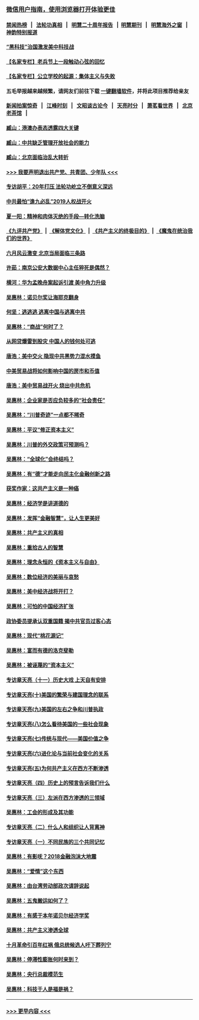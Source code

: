 ### [微信用户指南，使用浏览器打开体验更佳](https://github.com/gfw-breaker/banned-news1/blob/master/indexes/wechat-guide.md?t=0)
#### [禁闻热榜](热点新闻.md?t=0)  &nbsp;&nbsp;|&nbsp;&nbsp; [法轮功真相](https://github.com/gfw-breaker/truth/blob/master/README.md?t=0) &nbsp;&nbsp;|&nbsp;&nbsp; [明慧二十周年报告](https://github.com/gfw-breaker/mh-reports/blob/master/README.md?t=0) &nbsp;&nbsp;|&nbsp;&nbsp;[明慧期刊](https://github.com/gfw-breaker/mh-qikan) &nbsp;&nbsp;|&nbsp;&nbsp; [明慧海外之窗](https://github.com/gfw-breaker/mh-news/blob/master/README.md?t=0) &nbsp;&nbsp;|&nbsp;&nbsp; [神韵特别报道](https://github.com/gfw-breaker/mh-news/blob/master/shenyun.md?t=0)
#### [“黑科技”治国激发美中科技战](../pages/nsc423/n11638056.md?t=02071855) 
#### [【名家专栏】老兵节上一段触动心弦的回忆](../pages/nsc423/n11646016.md?t=02071855) 
#### [【名家专栏】公立学校的起源：集体主义与失败](../pages/nsc423/n11601833.md?t=02071855) 
#### 五毛举报越来越频繁，请网友们前往下载 [一键翻墙软件](https://github.com/gfw-breaker/ssr-accounts)，并将此项目推荐给亲友
#### [新闻拍案惊奇](https://github.com/gfw-breaker/banned-news1/blob/master/pages/link4.md) &nbsp;&nbsp;|&nbsp;&nbsp; [江峰时刻](https://github.com/gfw-breaker/banned-news1/blob/master/pages/link4.md) &nbsp;&nbsp;|&nbsp;&nbsp; [文昭谈古论今](https://github.com/gfw-breaker/banned-news1/blob/master/pages/link4.md) &nbsp;&nbsp;|&nbsp;&nbsp; [天亮时分](https://github.com/gfw-breaker/banned-news1/blob/master/pages/link4.md) &nbsp;&nbsp;|&nbsp;&nbsp; [萧茗看世界](https://github.com/gfw-breaker/banned-news1/blob/master/pages/link4.md) &nbsp;&nbsp;|&nbsp;&nbsp; [北京老茶馆](https://github.com/gfw-breaker/banned-news1/blob/master/pages/link4.md) &nbsp;&nbsp;|&nbsp;&nbsp; 
#### [臧山：港澳办表态透露四大关键](../pages/nsc423/n11421628.md?t=02071855) 
#### [臧山：中共缺乏管理开放社会的能力](../pages/nsc423/n11407457.md?t=02071855) 
#### [臧山：北京面临治乱大转折](../pages/nsc423/n11406895.md?t=02071855) 
#### [>>> 我要声明退出共产党、共青团、少年队 <<<](https://github.com/begood0513/goodnews/blob/master/quit/letter.md) 
#### [专访胡平：20年打压 法轮功屹立不倒意义深远](../pages/nsc423/n11398800.md?t=02071855) 
#### [中共最怕“逢九必乱”2019人权战开火](../pages/nsc423/n11385248.md?t=02071855) 
#### [夏一阳：精神和肉体灭绝的手段—转化洗脑](../pages/nsc423/n11368250.md?t=02071855) 
#### [《九评共产党》](https://github.com/begood0513/9ping.md/blob/master/README.md) &nbsp;|&nbsp; [《解体党文化》](../../../../jtdwh.md/blob/master/README.md)  &nbsp;|&nbsp; [《共产主义的终极目的》](../../../../gczydzjmd.md/blob/master/README.md) &nbsp;|&nbsp; [《魔鬼在统治我们的世界》](../../../../mgztzwmdsj.md/blob/master/README.md) 
#### [六月风云激变 北京当局面临三条路](../pages/nsc423/n11313668.md?t=02071855) 
#### [许茹：南京公安大数据中心主任猝死是偶然？](../pages/nsc423/n11064744.md?t=02071855) 
#### [横河：华为孟晚舟案起诉引渡 美中角力升级](../pages/nsc423/n11027230.md?t=02071855) 
#### [吴惠林：诺贝尔奖让海耶克翻身](../pages/nsc423/n10890049.md?t=02071855) 
#### [何坚：逃逃逃 逃离中国与逃离中共](../pages/nsc423/n10592891.md?t=02071855) 
#### [吴惠林：“商战”何时了？](../pages/nsc423/n10573558.md?t=02071855) 
#### [从网贷爆雷到股灾 中国人的钱何处可逃](../pages/nsc423/n10572800.md?t=02071855) 
#### [唐浩：美中交火 隐现中共黑势力混水摸鱼](../pages/nsc423/n10544040.md?t=02071855) 
#### [中美贸易战将如何影响中国的房市和币值](../pages/nsc423/n10543697.md?t=02071855) 
#### [唐浩：美中贸易战开火 烧出中共危机](../pages/nsc423/n10540126.md?t=02071855) 
#### [吴惠林：企业家是否应负较多的“社会责任”](../pages/nsc423/n10535022.md?t=02071855) 
#### [吴惠林：“川普奇迹”一点都不稀奇](../pages/nsc423/n10512808.md?t=02071855) 
#### [吴惠林：平议“修正资本主义”](../pages/nsc423/n10495724.md?t=02071855) 
#### [吴惠林：川普的外交政策可预测吗？](../pages/nsc423/n10462387.md?t=02071855) 
#### [吴惠林：“全球化”会终结吗？](../pages/nsc423/n10452838.md?t=02071855) 
#### [吴惠林：有“德”才能走向民主化金融创新之路](../pages/nsc423/n10432292.md?t=02071855) 
#### [获奖作家：这共产主义是一种癌](../pages/nsc423/n10431541.md?t=02071855) 
#### [吴惠林：经济学是讲道德的](../pages/nsc423/n10398014.md?t=02071855) 
#### [吴惠林：发挥“金融智慧”，让人生更美好](../pages/nsc423/n10375019.md?t=02071855) 
#### [吴惠林：共产主义的真相](../pages/nsc423/n10351394.md?t=02071855) 
#### [吴惠林：重拾古人的智慧](../pages/nsc423/n10337691.md?t=02071855) 
#### [吴惠林：理念永恒的《资本主义与自由》](../pages/nsc423/n10316274.md?t=02071855) 
#### [吴惠林：数位经济的美丽与哀愁](../pages/nsc423/n10292946.md?t=02071855) 
#### [吴惠林：美中经济战将开打？](../pages/nsc423/n10258825.md?t=02071855) 
#### [吴惠林：可怕的中国经济扩张](../pages/nsc423/n10219147.md?t=02071855) 
#### [政协委员提承认双重国籍 揭中共官员过客心态](../pages/nsc423/n10208809.md?t=02071855) 
#### [吴惠林：现代“桃花源记”](../pages/nsc423/n10185234.md?t=02071855) 
#### [吴惠林：富而有德的洛克斐勒](../pages/nsc423/n10142264.md?t=02071855) 
#### [吴惠林：被诬蔑的“资本主义”](../pages/nsc423/n10124816.md?t=02071855) 
#### [专访章天亮（十一）历史大戏 上天自有安排](../pages/nsc423/n10094905.md?t=02071855) 
#### [专访章天亮(十)美国的繁荣与建国理念的联系](../pages/nsc423/n10094899.md?t=02071855) 
#### [专访章天亮(九)美国的左右之争和川普执政](../pages/nsc423/n10094889.md?t=02071855) 
#### [专访章天亮(八)怎么看待美国的一些社会现象](../pages/nsc423/n10094857.md?t=02071855) 
#### [专访章天亮(七)传统与现代——美国价值之争](../pages/nsc423/n10093140.md?t=02071855) 
#### [专访章天亮(六)进化论与当前社会变化的关系](../pages/nsc423/n10092036.md?t=02071855) 
#### [专访章天亮(五)为何共产主义在西方不断渗透](../pages/nsc423/n10083620.md?t=02071855) 
#### [专访章天亮（四）历史上的预言告诉我们什么](../pages/nsc423/n10083606.md?t=02071855) 
#### [专访章天亮（三）左派在西方渗透的三领域](../pages/nsc423/n10081115.md?t=02071855) 
#### [吴惠林：工会的形成及其功能](../pages/nsc423/n10080633.md?t=02071855) 
#### [专访章天亮（二）什么人和组织让人背离神](../pages/nsc423/n10076637.md?t=02071855) 
#### [专访章天亮（一）不同民族的三个共同记忆](../pages/nsc423/n10074188.md?t=02071855) 
#### [吴惠林：有影呒？2018金融泡沫大地震](../pages/nsc423/n10040534.md?t=02071855) 
#### [吴惠林：“爱情”这个东西](../pages/nsc423/n10019423.md?t=02071855) 
#### [吴惠林：由台湾劳动部政次请辞说起](../pages/nsc423/n9979679.md?t=02071855) 
#### [吴惠林：五鬼搬运如何了？](../pages/nsc423/n9925338.md?t=02071855) 
#### [吴惠林：有感于本年诺贝尔经济学奖](../pages/nsc423/n9871883.md?t=02071855) 
#### [吴惠林：共产主义渗透全球](../pages/nsc423/n9812748.md?t=02071855) 
#### [十月革命引百年红祸 俄总统候选人吁下葬列宁](../pages/nsc423/n9810182.md?t=02071855) 
#### [吴惠林：停滞性膨胀何时来到？](../pages/nsc423/n9764136.md?t=02071855) 
#### [吴惠林：央行总裁模范生](../pages/nsc423/n9728134.md?t=02071855) 
#### [吴惠林：科技于人是福是祸？](../pages/nsc423/n9672982.md?t=02071855) 

----
#### [ >>> 更早内容 <<< ](../indexes/nsc423-earlier.md)

